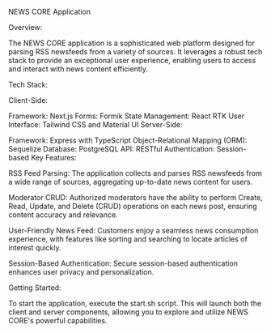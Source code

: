 NEWS CORE Application

Overview:

The NEWS CORE application is a sophisticated web platform designed for parsing RSS newsfeeds from a variety of sources. It leverages a robust tech stack to provide an exceptional user experience, enabling users to access and interact with news content efficiently.

Tech Stack:

Client-Side:

Framework: Next.js
Forms: Formik
State Management: React RTK
User Interface: Tailwind CSS and Material UI
Server-Side:

Framework: Express with TypeScript
Object-Relational Mapping (ORM): Sequelize
Database: PostgreSQL
API: RESTful
Authentication: Session-based
Key Features:

RSS Feed Parsing: The application collects and parses RSS newsfeeds from a wide range of sources, aggregating up-to-date news content for users.

Moderator CRUD: Authorized moderators have the ability to perform Create, Read, Update, and Delete (CRUD) operations on each news post, ensuring content accuracy and relevance.

User-Friendly News Feed: Customers enjoy a seamless news consumption experience, with features like sorting and searching to locate articles of interest quickly.

Session-Based Authentication: Secure session-based authentication enhances user privacy and personalization.

Getting Started:

To start the application, execute the start.sh script. This will launch both the client and server components, allowing you to explore and utilize NEWS CORE's powerful capabilities.